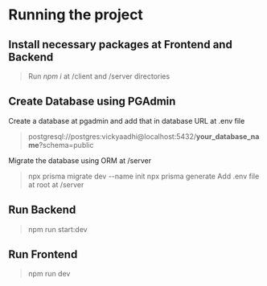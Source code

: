# Running the project

## Install necessary packages at Frontend and Backend
> Run _npm i_ at /client and /server directories

## Create Database using PGAdmin
 Create a database at pgadmin and add that in database URL at .env file
> postgresql://postgres:vickyaadhi@localhost:5432/**your_database_name**?schema=public

 Migrate the database using ORM at /server
> npx prisma migrate dev --name init
> npx prisma generate
> Add .env file at root at /server

## Run Backend
> npm run start:dev

## Run Frontend
> npm run dev